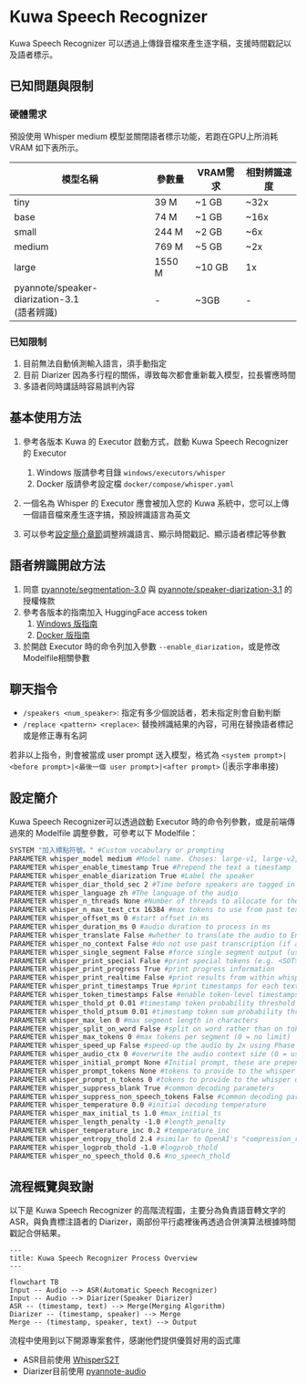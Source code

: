 # Kuwa Speech Recognizer

Kuwa Speech Recognizer 可以透過上傳錄音檔來產生逐字稿，支援時間戳記以及語者標示。

## 已知問題與限制
### 硬體需求
預設使用 Whisper medium 模型並關閉語者標示功能，若跑在GPU上所消耗 VRAM 如下表所示。

|模型名稱|參數量|VRAM需求|相對辨識速度|
|------|----|-------|---------|
|tiny|39 M|~1 GB|~32x|
|base|74 M|~1 GB|~16x|
|small|244 M|~2 GB|~6x|
|medium|769 M|~5 GB|~2x|
|large|1550 M|~10 GB|1x|
|pyannote/speaker-diarization-3.1<br>(語者辨識)|-|~3GB|-|

### 已知限制
1. 目前無法自動偵測輸入語言，須手動指定
2. 目前 Diarizer 因為多行程的關係，導致每次都會重新載入模型，拉長響應時間
3. 多語者同時講話時容易誤判內容

## 基本使用方法
1. 參考各版本 Kuwa 的 Executor 啟動方式，啟動 Kuwa Speech Recognizer 的 Executor
    1. Windows 版請參考目錄 `windows/executors/whisper`
    2. Docker 版請參考設定檔 `docker/compose/whisper.yaml`

2. 一個名為 Whisper 的 Executor 應會被加入您的 Kuwa 系統中，您可以上傳一個語音檔來產生逐字搞，預設辨識語言為英文
3. 可以參考[設定簡介章節](#設定簡介)調整辨識語言、顯示時間戳記、顯示語者標記等參數

## 語者辨識開啟方法
1. 同意 [pyannote/segmentation-3.0](https://huggingface.co/pyannote/segmentation-3.0) 與 [pyannote/speaker-diarization-3.1](https://hf.co/pyannote/speaker-diarization-3.1) 的授權條款
2. 參考各版本的指南加入 HuggingFace access token
    1. [Windows 版指南](https://kuwaai.org/zh-Hant/blog/kuwa-os-v0.2.0-llama3-windows#%E6%96%B9%E6%B3%95%E4%B8%80%E7%99%BB%E5%85%A5-huggingface-%E5%90%91-meta-%E7%94%B3%E8%AB%8B%E5%AD%98%E5%8F%96%E6%AC%8A%E9%99%90)
    2. [Docker 版指南](https://kuwaai.org/zh-Hant/blog/kuwa-os-v0.2.0-llama3-linux#%E6%96%B9%E6%B3%95%E4%B8%80%E7%99%BB%E5%85%A5-huggingface-%E5%90%91-meta-%E7%94%B3%E8%AB%8B%E5%AD%98%E5%8F%96%E6%AC%8A%E9%99%90)
3. 於開啟 Executor 時的命令列加入參數 `--enable_diarization`，或是修改Modelfile相關參數

## 聊天指令
- `/speakers <num_speaker>`: 指定有多少個說話者，若未指定則會自動判斷
- `/replace <pattern> <replace>`: 替換辨識結果的內容，可用在替換語者標記或是修正專有名詞

若非以上指令，則會被當成 user prompt 送入模型，格式為 `<system prompt>|<before prompt>|<最後一個 user prompt>|<after prompt>` (|表示字串串接)

## 設定簡介
Kuwa Speech Recognizer可以透過啟動 Executor 時的命令列參數，或是前端傳過來的 Modelfile 調整參數，可參考以下 Modelfile：

```dockerfile
SYSTEM "加入標點符號。" #Custom vocabulary or prompting
PARAMETER whisper_model medium #Model name. Choses: large-v1, large-v2, large-v3, medium, base, small, tiny
PARAMETER whisper_enable_timestamp True #Prepend the text a timestamp
PARAMETER whisper_enable_diarization True #Label the speaker
PARAMETER whisper_diar_thold_sec 2 #Time before speakers are tagged in paragraphs that are longer than. (in seconds)
PARAMETER whisper_language zh #The language of the audio
PARAMETER whisper_n_threads None #Number of threads to allocate for the inference. default to min(4, available hardware_concurrency)
PARAMETER whisper_n_max_text_ctx 16384 #max tokens to use from past text as prompt for the decoder
PARAMETER whisper_offset_ms 0 #start offset in ms
PARAMETER whisper_duration_ms 0 #audio duration to process in ms
PARAMETER whisper_translate False #whether to translate the audio to English
PARAMETER whisper_no_context False #do not use past transcription (if any) as initial prompt for the decoder
PARAMETER whisper_single_segment False #force single segment output (useful for streaming)
PARAMETER whisper_print_special False #print special tokens (e.g. <SOT>, <EOT>, <BEG>, etc.)
PARAMETER whisper_print_progress True #print progress information
PARAMETER whisper_print_realtime False #print results from within whisper.cpp (avoid it, use callback instead)
PARAMETER whisper_print_timestamps True #print timestamps for each text segment when printing realtime
PARAMETER whisper_token_timestamps False #enable token-level timestamps
PARAMETER whisper_thold_pt 0.01 #timestamp token probability threshold (~0.01)
PARAMETER whisper_thold_ptsum 0.01 #timestamp token sum probability threshold (~0.01)
PARAMETER whisper_max_len 0 #max segment length in characters
PARAMETER whisper_split_on_word False #split on word rather than on token (when used with max_len)
PARAMETER whisper_max_tokens 0 #max tokens per segment (0 = no limit)
PARAMETER whisper_speed_up False #speed-up the audio by 2x using Phase Vocoder
PARAMETER whisper_audio_ctx 0 #overwrite the audio context size (0 = use default)
PARAMETER whisper_initial_prompt None #Initial prompt, these are prepended to any existing text context from a previous call
PARAMETER whisper_prompt_tokens None #tokens to provide to the whisper decoder as initial prompt
PARAMETER whisper_prompt_n_tokens 0 #tokens to provide to the whisper decoder as initial prompt
PARAMETER whisper_suppress_blank True #common decoding parameters
PARAMETER whisper_suppress_non_speech_tokens False #common decoding parameters
PARAMETER whisper_temperature 0.0 #initial decoding temperature
PARAMETER whisper_max_initial_ts 1.0 #max_initial_ts
PARAMETER whisper_length_penalty -1.0 #length_penalty
PARAMETER whisper_temperature_inc 0.2 #temperature_inc
PARAMETER whisper_entropy_thold 2.4 #similar to OpenAI's "compression_ratio_threshold"
PARAMETER whisper_logprob_thold -1.0 #logprob_thold
PARAMETER whisper_no_speech_thold 0.6 #no_speech_thold
```

## 流程概覽與致謝

以下是 Kuwa Speech Recognizer 的高階流程圖，主要分為負責語音轉文字的 ASR，與負責標注語者的 Diarizer，兩部份平行處裡後再透過合併演算法根據時間戳記合併結果。

```mermaid
---
title: Kuwa Speech Recognizer Process Overview
---

flowchart TB
Input -- Audio --> ASR(Automatic Speech Recognizer)
Input -- Audio --> Diarizer(Speaker Diarizer)
ASR -- (timestamp, text) --> Merge(Merging Algorithm)
Diarizer -- (timestamp, speaker) --> Merge
Merge -- (timestamp, speaker, text) --> Output
```

流程中使用到以下開源專案套件，感謝他們提供優質好用的函式庫
- ASR目前使用 [WhisperS2T](https://github.com/shashikg/WhisperS2T)
- Diarizer目前使用 [pyannote-audio](https://github.com/pyannote/pyannote-audio)
